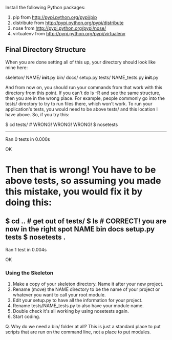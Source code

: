 Install the following Python packages:

1. pip from http://pypi.python.org/pypi/pip
2. distribute from http://pypi.python.org/pypi/distribute
3. nose from http://pypi.python.org/pypi/nose/
4. virtualenv from http://pypi.python.org/pypi/virtualenv

## Final Directory Structure

When you are done setting all of this up, your directory should look like mine here:

skeleton/
     NAME/
         __init__.py
     bin/
     docs/
     setup.py
     tests/
         NAME_tests.py
         __init__.py

And from now on, you should run your commands from that work with this directory 
from this point. If you can't do ls -R and see the same structure, then you are 
in the wrong place. For example, people commonly go into the tests/ directory to
try to run files there, which won't work. To run your application's tests, you
would need to be above tests/ and this location I have above. So, if you try this:

$ cd tests/   # WRONG! WRONG! WRONG!
$ nosetests

----------------------------------------------------------------------
Ran 0 tests in 0.000s

OK

# Then that is wrong! You have to be above tests, so assuming you made this mistake, you would fix it by doing this:

$ cd ..   # get out of tests/
$ ls      # CORRECT! you are now in the right spot
NAME                bin             docs            setup.py        tests
$ nosetests
.
----------------------------------------------------------------------
Ran 1 test in 0.004s

OK


### Using the Skeleton


1. Make a copy of your skeleton directory. Name it after your new project.
2. Rename (move) the NAME directory to be the name of your project or 
   whatever you want to call your root module.
3. Edit your setup.py to have all the information for your project.
4. Rename tests/NAME_tests.py to also have your module name.
5. Double check it's all working by using nosetests again.
6. Start coding.

Q. Why do we need a bin/ folder at all?
	This is just a standard place to put scripts that are run on the
	command line, not a place to put modules.
